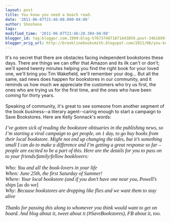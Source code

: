 ```yaml
---
layout: post
title: You know you need a beach read.
date: '2011-06-07T21:46:00.000-04:00'
author: Shoshana
tags: 
modified_time: '2011-06-07T21:46:20.384-04:00'
blogger_id: tag:blogger.com,1999:blog-5767374071871443859.post-3461699163670611564
blogger_orig_url: http://brooklinebooksmith.blogspot.com/2011/06/you-know-you-need-beach-read.html
---
```


It's no secret that there are obstacles facing independent bookstores these days. There are things we can offer that Amazon and its ilk can't or don't; we'll spend twenty minutes helping you find the right book for your loved one, we'll bring you Tim Wakefield, we'll remember your dog... But all the same, sad news does happen for bookstores in our community, and it reminds us how much we appreciate the customers who try us first, the ones who are trying us for the first time, and the ones who have been coming for thirty years.<br /><br />Speaking of community, it's great to see someone from another segment of the book business--a literary agent--caring enough to start a campaign to Save Bookstores. Here are Kelly Sonnack's words:<br /><br /><span class="z19Dle zG9tqc" id="col-z13ydd1x1u3tfbnzp04cd3m5bnmwe3dqudw"><span class="HgYomf"><span class="QGJaM Ig Uqtsze" style="display: block;"><i><span style="font-family: Calibri; font-size: x-small;"><span style="font-family: Calibri; font-size: 12pt;">I’ve  gotten sick of reading the bookstore obituaries in the publishing news,  so I’m starting a viral campaign to get people, on 1 day, to go buy  books from their local bookstore. Might not end up changing the tides,  but it’s something small I can do to make a difference and I’m getting a  great response so far – people are excited to be a part of this. Here  are the details for you to pass on to your friends/family/fellow  booklovers:<br /><br />Who: You and all the book-lovers in your life<br />When: June 25th, the first Saturday of Summer!<br />Where: Your local bookstore (and if you don’t have one near you, Powell’s ships </span></span></i><span style="font-family: Calibri; font-size: x-small;"><span style="font-family: Calibri; font-size: 12pt;">[as do we]</span></span><i><span style="font-family: Calibri; font-size: x-small;"><span style="font-family: Calibri; font-size: 12.0pt;"><br />Why: Because bookstores are dropping like flies and we want them to stay alive<br /><br />Thanks  for passing this along to whomever you think would want to get on  board. And blog about it, tweet about it (#SaveBookstores), FB about it,  too.</span></span></i></span></span></span>